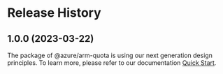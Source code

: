 # Release History
    
## 1.0.0 (2023-03-22)

The package of @azure/arm-quota is using our next generation design principles. To learn more, please refer to our documentation [Quick Start](https://aka.ms/js-track2-quickstart).
